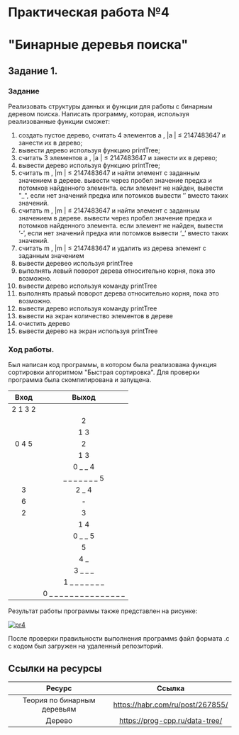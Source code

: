 # Практическая работа №4
# "Бинарные деревья поиска"

## Задание 1.

### Задание
Реализовать структуры данных и функции для работы с бинарным деревом поиска. Написать программу, которая, используя реализованные функции сможет:
1. создать пустое дерево, считать 4 элементов a , |a | ≤
2147483647 и занести их в дерево;
2. вывести дерево используя функцию printTree;
3. считать 3 элементов a , |a | ≤ 2147483647 и занести их в
дерево;
4. вывести дерево используя функцию printTree;
5. считать m , |m | ≤ 2147483647 и найти элемент с заданным
значением в дереве. вывести через пробел значение предка
и потомков найденного элемента. если элемент не найден,
вывести "_", если нет значений предка или потомков вывести
’’ вместо таких значений.
6. считать m , |m | ≤ 2147483647 и найти элемент с заданным
значением в дереве. вывести через пробел значение предка
и потомков найденного элемента. если элемент не найден,
вывести ‘-’, если нет значений предка или потомков вывести
‘_’ вместо таких значений.
7. считать m , |m | ≤ 2147483647 и удалить из дерева элемент с
заданным значением
8. вывести деревео используя printTree
9. выполнять левый поворот дерева относительно корня, пока
это возможно.
10. вывести дерево используя команду printTree
11. выполнять правый поворот дерева относительно корня, пока
это возможно.
12. вывести дерево используя команду printTree
13. вывести на экран количество элементов в дереве
14. очистить дерево
15. вывести дерево на экран используя printTree


### Ход работы.

Был написан код программы, в котором была реализована функция сортировки алгоритмом "Быстрая сортировка". Для проверки программа была скомпилирована и запущена.

|Вход | Выход |
|:--: |:-----:|
|2 1 3 2|     |
|     | 2     |
|     |  1 3  |
|0 4 5|   2   |
|     |    1 3|
|     |0 _ _ 4|
|     | _ _ _ _ _ _ _ 5|
|    3|     2 _ 4  |
|   6 |    -   |
|   2 |   3    |
|     |   1 4  |
|     |    0 _ _ 5|
|     |    5   |
|     |    4 _ |
|     |   3 _ _ _|
|     |    1 _ _ _ _ _ _ _|
|     |  0 _ _ _ _ _ _ _ _ _ _ _ _ _ _ _|

Результат работы программы также представлен на рисунке: 

<a href="https://imgbb.com/"><img src="https://i.ibb.co/KbzVv5W/pr4.png" alt="pr4" border="0"></a>

После проверки правильности выполнения программs файл формата .с с кодом был загружен на удаленный репозиторий.

## Ссылки на ресурсы
| Ресурс             | Ссылка |
|:------------------:|:------:|
| Теория по бинарным деревьям |https://habr.com/ru/post/267855/ |
| Дерево| https://prog-cpp.ru/data-tree/ |
